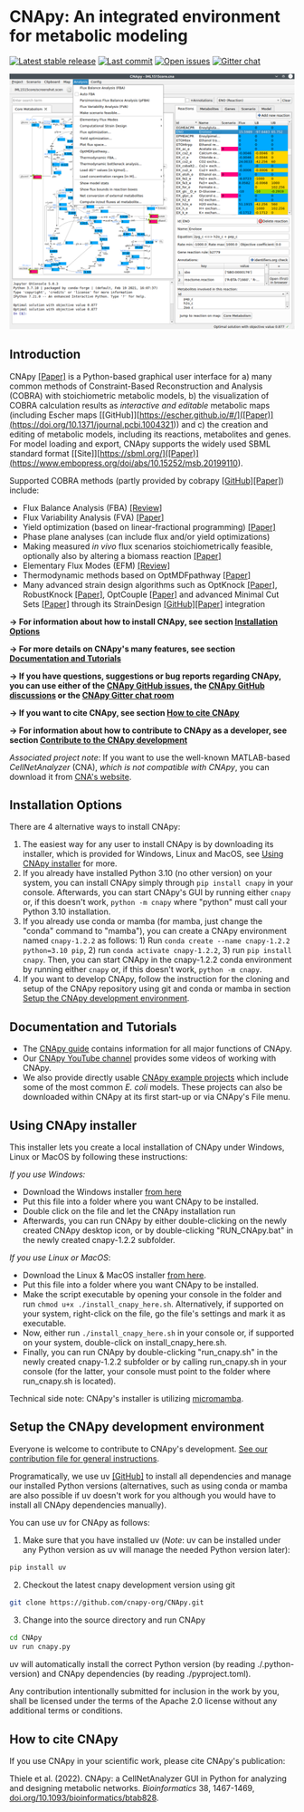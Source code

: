 # CNApy: An integrated environment for metabolic modeling

[![Latest stable release](https://flat.badgen.net/github/release/cnapy-org/cnapy/stable)](https://github.com/cnapy-org/CNApy/releases/latest)
[![Last commit](https://flat.badgen.net/github/last-commit/cnapy-org/cnapy)](https://github.com/cnapy-org/CNApy/commits/master)
[![Open issues](https://flat.badgen.net/github/open-issues/cnapy-org/cnapy)](https://github.com/cnapy-org/CNApy/issues)
[![Gitter chat](https://flat.badgen.net/gitter/members/cnapy-org/community)](https://gitter.im/cnapy-org/community)

![CNApy screenshot](screenshot.png)

## Introduction

CNApy [[Paper]](https://doi.org/10.1093/bioinformatics/btab828) is a Python-based graphical user interface for a) many common methods of Constraint-Based Reconstruction and Analysis (COBRA) with stoichiometric metabolic models, b) the visualization of COBRA calculation results as *interactive and editable* metabolic maps (including Escher maps [[GitHub]][https://escher.github.io/#/]([Paper)](<https://doi.org/10.1371/journal.pcbi.1004321>)) and c) the creation and editing of metabolic models, including its reactions, metabolites and genes. For model loading and export, CNApy supports the widely used SBML standard format [[Site]][https://sbml.org/]([Paper)](<https://www.embopress.org/doi/abs/10.15252/msb.20199110>).

Supported COBRA methods (partly provided by cobrapy [[GitHub]](https://github.com/opencobra/cobrapy)[[Paper]](https://doi.org/10.1186/1752-0509-7-74)) include:

- Flux Balance Analysis (FBA) [[Review]](https://doi.org/10.1038/nbt.1614)
- Flux Variability Analysis (FVA) [[Paper]](https://doi.org/10.1016/j.ymben.2003.09.002)
- Yield optimization (based on linear-fractional programming) [[Paper]](https://doi.org/10.1016/j.ymben.2018.02.001)
- Phase plane analyses (can include flux and/or yield optimizations)
- Making measured *in vivo* flux scenarios stoichiometrically feasible, optionally also by altering a biomass reaction [[Paper]](https://academic.oup.com/bioinformatics/article/39/10/btad600/7284109)
- Elementary Flux Modes (EFM) [[Review]](https://analyticalsciencejournals.onlinelibrary.wiley.com/doi/full/10.1002/biot.201200269)
- Thermodynamic methods based on OptMDFpathway [[Paper]](https://doi.org/10.1371/journal.pcbi.1006492)
- Many advanced strain design algorithms such as OptKnock [[Paper]](https://doi.org/10.1002/bit.10803), RobustKnock [[Paper]](https://doi.org/10.1093/bioinformatics/btp704), OptCouple [[Paper]](https://doi.org/10.1016/j.mec.2019.e00087) and advanced Minimal Cut Sets [[Paper]](https://doi.org/10.1371/journal.pcbi.1008110) through its StrainDesign [[GitHub]](https://github.com/klamt-lab/straindesign)[[Paper]](https://doi.org/10.1093/bioinformatics/btac632) integration

**→ For information about how to install CNApy, see section [Installation Options](#installation-options)**

**→ For more details on CNApy's many features, see section [Documentation and Tutorials](#documentation-and-tutorials)**

**→ If you have questions, suggestions or bug reports regarding CNApy, you can use either of the [CNApy GitHub issues](https://github.com/cnapy-org/CNApy/issues), the [CNApy GitHub discussions](https://github.com/cnapy-org/CNApy/discussions) or the [CNApy Gitter chat room](https://gitter.im/cnapy-org/community)**

**→ If you want to cite CNApy, see section [How to cite CNApy](#how-to-cite-cnapy)**

**→ For information about how to contribute to CNApy as a developer, see section [Contribute to the CNApy development](#contribute-to-the-cnapy-development)**

*Associated project note*: If you want to use the well-known MATLAB-based *CellNetAnalyzer* (CNA), *which is not compatible with CNApy*, you can download it from [CNA's website](https://www2.mpi-magdeburg.mpg.de/projects/cna/cna.html).

## Installation Options

There are 4 alternative ways to install CNApy:

1. The easiest way for any user to install CNApy is by downloading its installer, which is provided for Windows, Linux and MacOS, see [Using CNApy installer](#using-cnapy-installer) for more.
2. If you already have installed Python 3.10 (no other version) on your system, you can install CNApy simply through ```pip install cnapy``` in your console. Afterwards, you can start CNApy's GUI by running either ```cnapy``` or, if this doesn't work, ```python -m cnapy``` where "python" must call your Python 3.10 installation.
3. If you already use conda or mamba (for mamba, just change the "conda" command to "mamba"), you can create a CNApy environment named ```cnapy-1.2.2``` as follows: 1) Run ```conda create --name cnapy-1.2.2 python=3.10 pip```, 2) run ```conda activate cnapy-1.2.2```, 3) run ```pip install cnapy```. Then, you can start CNApy in the cnapy-1.2.2 conda environment by running either ```cnapy``` or, if this doesn't work, ```python -m cnapy```.
4. If you want to develop CNApy, follow the instruction for the cloning and setup of the CNApy repository using git and conda or mamba in section [Setup the CNApy development environment](#setup-the-cnapy-development-environment).

## Documentation and Tutorials

- The [CNApy guide](https://cnapy-org.github.io/CNApy-guide/) contains information for all major functions of CNApy.
- Our [CNApy YouTube channel](https://www.youtube.com/channel/UCRIXSdzs5WnBE3_uukuNMlg) provides some videos of working with CNApy.
- We also provide directly usable [CNApy example projects](https://github.com/cnapy-org/CNApy-projects/releases/latest) which include some of the most common *E. coli* models. These projects can also be downloaded within CNApy at its first start-up or via CNApy's File menu.


## Using CNApy installer

This installer lets you create a local installation of CNApy under Windows, Linux or MacOS by following these instructions:

*If you use Windows:*

- Download the Windows installer [from here](https://github.com/cnapy-org/CNApy/releases/download/v1.2.2/install_cnapy_here.bat)
- Put this file into a folder where you want CNApy to be installed.
- Double click on the file and let the CNApy installation run
- Afterwards, you can run CNApy by either double-clicking on the newly created CNApy desktop icon, or by double-clicking "RUN_CNApy.bat" in the newly created cnapy-1.2.2 subfolder.

*If you use Linux or MacOS*:

- Download the Linux & MacOS installer [from here](https://github.com/cnapy-org/CNApy/releases/download/v1.2.2/install_cnapy_here.sh).
- Put this file into a folder where you want CNApy to be installed.
- Make the script executable by opening your console in the folder and run ```chmod u+x ./install_cnapy_here.sh```. Alternatively, if supported on your system, right-click on the file, go the file's settings and mark it as executable.
- Now, either run ```./install_cnapy_here.sh``` in your console or, if supported on your system, double-click on install_cnapy_here.sh.
- Finally, you can run CNApy by double-clicking "run_cnapy.sh" in the newly created cnapy-1.2.2 subfolder or by calling run_cnapy.sh in your console (for the latter, your console must point to the folder where run_cnapy.sh is located).

Technical side note: CNApy's installer is utilizing [micromamba](https://mamba.readthedocs.io/en/latest/installation/micromamba-installation.html).

## Setup the CNApy development environment

Everyone is welcome to contribute to CNApy's development. [See our contribution file for general instructions](https://github.com/cnapy-org/CNApy/blob/master/CONTRIBUTING.md).

Programatically, we use uv [[GitHub]](https://github.com/astral-sh/uv) to install all dependencies and manage our installed Python versions (alternatives, such as using conda or mamba are also possible if uv doesn't work for you although you would have to install all CNApy dependencies manually).

You can use uv for CNApy as follows:

1. Make sure that you have installed uv (*Note*: uv can be installed under any Python version as uv will manage the needed Python version later):

```sh
pip install uv
```

2. Checkout the latest cnapy development version using git

```sh
git clone https://github.com/cnapy-org/CNApy.git
```

3. Change into the source directory and run CNApy

```sh
cd CNApy
uv run cnapy.py
```

uv will automatically install the correct Python version (by reading ./.python-version) and CNApy dependencies (by reading ./pyproject.toml).

Any contribution intentionally submitted for inclusion in the work by you, shall be licensed under the terms of the Apache 2.0 license without any additional terms or conditions.

## How to cite CNApy

If you use CNApy in your scientific work, please cite CNApy's publication:

Thiele et al. (2022). CNApy: a CellNetAnalyzer GUI in Python for analyzing and designing metabolic networks.
*Bioinformatics* 38, 1467-1469, [doi.org/10.1093/bioinformatics/btab828](https://doi.org/10.1093/bioinformatics/btab828).
